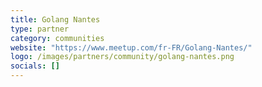 ```yaml
---
title: Golang Nantes
type: partner
category: communities
website: "https://www.meetup.com/fr-FR/Golang-Nantes/"
logo: /images/partners/community/golang-nantes.png
socials: []
---
```

